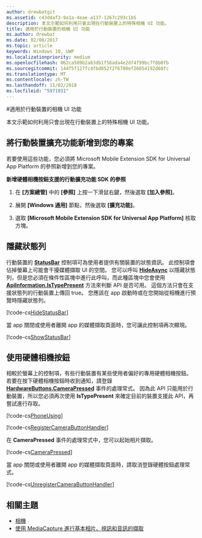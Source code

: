```yaml
---
author: drewbatgit
ms.assetid: c43d4af3-9a1a-4eae-a137-1267c293c1b5
description: 本文示範如何利用只會出現在行動裝置上的特殊相機 UI 功能。
title: 適用於行動裝置的相機 UI 功能
ms.author: drewbat
ms.date: 02/08/2017
ms.topic: article
keywords: Windows 10, UWP
ms.localizationpriority: medium
ms.openlocfilehash: 062ca589b2a63db1f56ada4e2df4f99bc7f8b0fb
ms.sourcegitcommit: 144f5f127fc4fbd852f2f6780ef26054192d68fc
ms.translationtype: MT
ms.contentlocale: zh-TW
ms.lasthandoff: 11/02/2018
ms.locfileid: "5971931"
---
```

#<a name="camera-ui-features-for-mobile-devices"></a>適用於行動裝置的相機 UI 功能

本文示範如何利用只會出現在行動裝置上的特殊相機 UI 功能。 

## <a name="add-the-mobile-extension-to-your-project"></a>將行動裝置擴充功能新增到您的專案 

若要使用這些功能，您必須將 Microsoft Mobile Extension SDK for Universal App Platform 的參照新增到您的專案。

**新增硬體相機按鈕支援的行動擴充功能 SDK 的參照**

1.  在 **\[方案總管\]** 中的 **\[參照\]** 上按一下滑鼠右鍵，然後選取 **\[加入參照\]**。

2.  展開 **\[Windows 通用\]** 節點，然後選取 **\[擴充功能\]**。

3.  選取 **\[Microsoft Mobile Extension SDK for Universal App Platform\]** 核取方塊。

## <a name="hide-the-status-bar"></a>隱藏狀態列

行動裝置的 [**StatusBar**](https://msdn.microsoft.com/library/windows/apps/dn633864) 控制項可為使用者提供有關裝置的狀態資訊。 此控制項會佔掉螢幕上可能會干擾媒體擷取 UI 的空間。 您可以呼叫 [**HideAsync**](https://msdn.microsoft.com/library/windows/apps/dn610339) 以隱藏狀態列，但是您必須在條件性區塊中進行此呼叫，而此種區塊中您會使用 [**ApiInformation.IsTypePresent**](https://msdn.microsoft.com/library/windows/apps/dn949016) 方法來判斷 API 是否可用。 這個方法只會在支援狀態列的行動裝置上傳回 true。 您應該在 app 啟動時或在您開始從相機進行預覽時隱藏狀態列。

[!code-cs[HideStatusBar](./code/BasicMediaCaptureWin10/cs/MainPage.xaml.cs#SnippetHideStatusBar)]

當 app 關閉或使用者離開 app 的媒體擷取頁面時，您可讓此控制項再次顯現。

[!code-cs[ShowStatusBar](./code/BasicMediaCaptureWin10/cs/MainPage.xaml.cs#SnippetShowStatusBar)]

## <a name="use-the-hardware-camera-button"></a>使用硬體相機按鈕

相較於螢幕上的控制項，有些行動裝置有某些使用者偏好的專用硬體相機按鈕。 若要在按下硬體相機按鈕時收到通知，請登錄 [**HardwareButtons.CameraPressed**](https://msdn.microsoft.com/library/windows/apps/dn653805) 事件的處理常式。 因為此 API 只能用於行動裝置，所以您必須再次使用 **IsTypePresent** 來確定目前的裝置支援此 API，再嘗試進行存取。

[!code-cs[PhoneUsing](./code/BasicMediaCaptureWin10/cs/MainPage.xaml.cs#SnippetPhoneUsing)]

[!code-cs[RegisterCameraButtonHandler](./code/BasicMediaCaptureWin10/cs/MainPage.xaml.cs#SnippetRegisterCameraButtonHandler)]

在 **CameraPressed** 事件的處理常式中，您可以起始相片擷取。

[!code-cs[CameraPressed](./code/BasicMediaCaptureWin10/cs/MainPage.xaml.cs#SnippetCameraPressed)]

當 app 關閉或使用者離開 app 的媒體擷取頁面時，請取消登錄硬體按鈕處理常式。

[!code-cs[UnregisterCameraButtonHandler](./code/BasicMediaCaptureWin10/cs/MainPage.xaml.cs#SnippetUnregisterCameraButtonHandler)]

## <a name="related-topics"></a>相關主題

* [相機](camera.md)
* [使用 MediaCapture 進行基本相片、視訊和音訊的擷取](basic-photo-video-and-audio-capture-with-MediaCapture.md)





